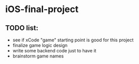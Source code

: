 # iOS-final-project

## TODO list:
* see if xCode "game" starting point is good for this project
* finalize game logic design
* write some backend code just to have it
* brainstorm game names

